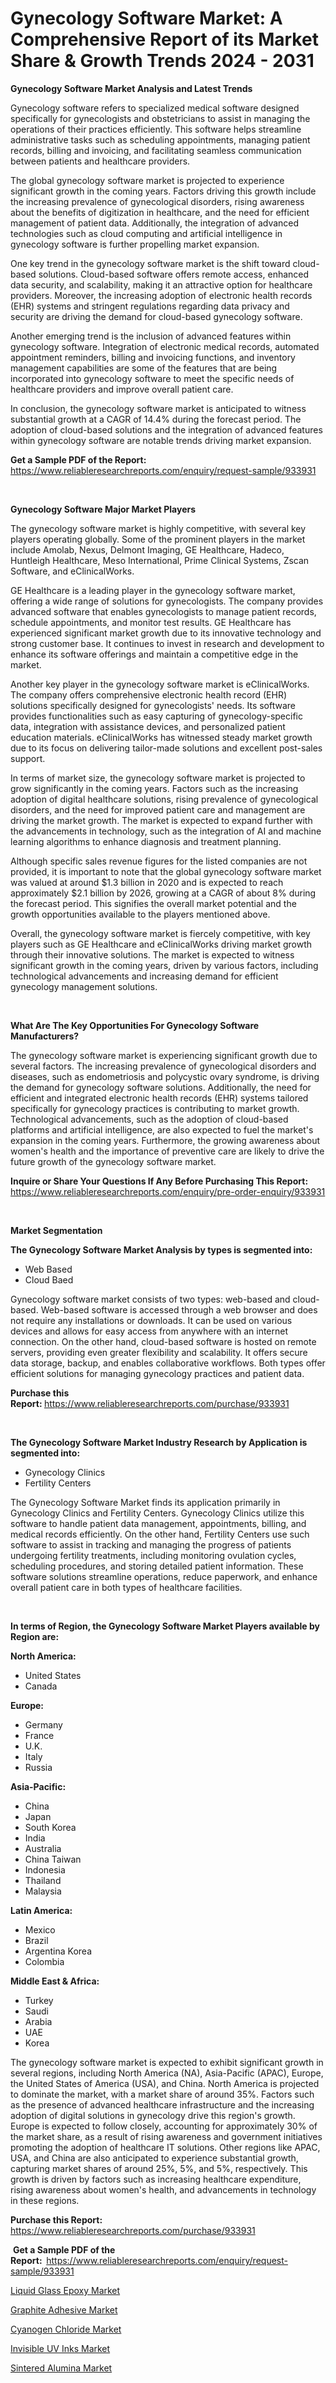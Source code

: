 <p><h1>Gynecology Software Market: A Comprehensive Report of its Market Share & Growth Trends 2024 - 2031</h1></p><p><strong>Gynecology Software Market Analysis and Latest Trends</strong></p>
<p><p>Gynecology software refers to specialized medical software designed specifically for gynecologists and obstetricians to assist in managing the operations of their practices efficiently. This software helps streamline administrative tasks such as scheduling appointments, managing patient records, billing and invoicing, and facilitating seamless communication between patients and healthcare providers.</p><p>The global gynecology software market is projected to experience significant growth in the coming years. Factors driving this growth include the increasing prevalence of gynecological disorders, rising awareness about the benefits of digitization in healthcare, and the need for efficient management of patient data. Additionally, the integration of advanced technologies such as cloud computing and artificial intelligence in gynecology software is further propelling market expansion.</p><p>One key trend in the gynecology software market is the shift toward cloud-based solutions. Cloud-based software offers remote access, enhanced data security, and scalability, making it an attractive option for healthcare providers. Moreover, the increasing adoption of electronic health records (EHR) systems and stringent regulations regarding data privacy and security are driving the demand for cloud-based gynecology software.</p><p>Another emerging trend is the inclusion of advanced features within gynecology software. Integration of electronic medical records, automated appointment reminders, billing and invoicing functions, and inventory management capabilities are some of the features that are being incorporated into gynecology software to meet the specific needs of healthcare providers and improve overall patient care.</p><p>In conclusion, the gynecology software market is anticipated to witness substantial growth at a CAGR of 14.4% during the forecast period. The adoption of cloud-based solutions and the integration of advanced features within gynecology software are notable trends driving market expansion.</p></p>
<p><strong>Get a Sample PDF of the Report:&nbsp;</strong> <a href="https://www.reliableresearchreports.com/enquiry/request-sample/933931">https://www.reliableresearchreports.com/enquiry/request-sample/933931</a></p>
<p>&nbsp;</p>
<p><strong>Gynecology Software Major Market Players</strong></p>
<p><p>The gynecology software market is highly competitive, with several key players operating globally. Some of the prominent players in the market include Amolab, Nexus, Delmont Imaging, GE Healthcare, Hadeco, Huntleigh Healthcare, Meso International, Prime Clinical Systems, Zscan Software, and eClinicalWorks.</p><p>GE Healthcare is a leading player in the gynecology software market, offering a wide range of solutions for gynecologists. The company provides advanced software that enables gynecologists to manage patient records, schedule appointments, and monitor test results. GE Healthcare has experienced significant market growth due to its innovative technology and strong customer base. It continues to invest in research and development to enhance its software offerings and maintain a competitive edge in the market.</p><p>Another key player in the gynecology software market is eClinicalWorks. The company offers comprehensive electronic health record (EHR) solutions specifically designed for gynecologists' needs. Its software provides functionalities such as easy capturing of gynecology-specific data, integration with assistance devices, and personalized patient education materials. eClinicalWorks has witnessed steady market growth due to its focus on delivering tailor-made solutions and excellent post-sales support.</p><p>In terms of market size, the gynecology software market is projected to grow significantly in the coming years. Factors such as the increasing adoption of digital healthcare solutions, rising prevalence of gynecological disorders, and the need for improved patient care and management are driving the market growth. The market is expected to expand further with the advancements in technology, such as the integration of AI and machine learning algorithms to enhance diagnosis and treatment planning.</p><p>Although specific sales revenue figures for the listed companies are not provided, it is important to note that the global gynecology software market was valued at around $1.3 billion in 2020 and is expected to reach approximately $2.1 billion by 2026, growing at a CAGR of about 8% during the forecast period. This signifies the overall market potential and the growth opportunities available to the players mentioned above.</p><p>Overall, the gynecology software market is fiercely competitive, with key players such as GE Healthcare and eClinicalWorks driving market growth through their innovative solutions. The market is expected to witness significant growth in the coming years, driven by various factors, including technological advancements and increasing demand for efficient gynecology management solutions.</p></p>
<p>&nbsp;</p>
<p><strong>What Are The Key Opportunities For Gynecology Software Manufacturers?</strong></p>
<p><p>The gynecology software market is experiencing significant growth due to several factors. The increasing prevalence of gynecological disorders and diseases, such as endometriosis and polycystic ovary syndrome, is driving the demand for gynecology software solutions. Additionally, the need for efficient and integrated electronic health records (EHR) systems tailored specifically for gynecology practices is contributing to market growth. Technological advancements, such as the adoption of cloud-based platforms and artificial intelligence, are also expected to fuel the market's expansion in the coming years. Furthermore, the growing awareness about women's health and the importance of preventive care are likely to drive the future growth of the gynecology software market.</p></p>
<p><strong>Inquire or Share Your Questions If Any Before Purchasing This Report:</strong> <a href="https://www.reliableresearchreports.com/enquiry/pre-order-enquiry/933931">https://www.reliableresearchreports.com/enquiry/pre-order-enquiry/933931</a></p>
<p>&nbsp;</p>
<p><strong>Market Segmentation</strong></p>
<p><strong>The Gynecology Software Market Analysis by types is segmented into:</strong></p>
<p><ul><li>Web Based</li><li>Cloud Baed</li></ul></p>
<p><p>Gynecology software market consists of two types: web-based and cloud-based. Web-based software is accessed through a web browser and does not require any installations or downloads. It can be used on various devices and allows for easy access from anywhere with an internet connection. On the other hand, cloud-based software is hosted on remote servers, providing even greater flexibility and scalability. It offers secure data storage, backup, and enables collaborative workflows. Both types offer efficient solutions for managing gynecology practices and patient data.</p></p>
<p><strong>Purchase this Report:&nbsp;</strong><a href="https://www.reliableresearchreports.com/purchase/933931">https://www.reliableresearchreports.com/purchase/933931</a></p>
<p>&nbsp;</p>
<p><strong>The Gynecology Software Market Industry Research by Application is segmented into:</strong></p>
<p><ul><li>Gynecology Clinics</li><li>Fertility Centers</li></ul></p>
<p><p>The Gynecology Software Market finds its application primarily in Gynecology Clinics and Fertility Centers. Gynecology Clinics utilize this software to handle patient data management, appointments, billing, and medical records efficiently. On the other hand, Fertility Centers use such software to assist in tracking and managing the progress of patients undergoing fertility treatments, including monitoring ovulation cycles, scheduling procedures, and storing detailed patient information. These software solutions streamline operations, reduce paperwork, and enhance overall patient care in both types of healthcare facilities.</p></p>
<p>&nbsp;</p>
<p><strong>In terms of Region, the Gynecology Software Market Players available by Region are:</strong></p>
<p>
    <p> <strong> North America: </strong>
        <ul>
            <li>United States</li>
            <li>Canada</li>
        </ul>
        </p> 
    <p> <strong> Europe: </strong>
        <ul>
            <li>Germany</li>
            <li>France</li>
            <li>U.K.</li>
            <li>Italy</li>
            <li>Russia</li>
        </ul>
        </p> 
    <p> <strong> Asia-Pacific: </strong>
        <ul>
            <li>China</li>
            <li>Japan</li>
            <li>South Korea</li>
            <li>India</li>
            <li>Australia</li>
            <li>China Taiwan</li>
            <li>Indonesia</li>
            <li>Thailand</li>
            <li>Malaysia</li>
        </ul>
        </p> 
    <p> <strong> Latin America: </strong>
        <ul>
            <li>Mexico</li>
            <li>Brazil</li>
            <li>Argentina Korea</li>
            <li>Colombia</li>
        </ul>
        </p> 
    <p> <strong> Middle East & Africa: </strong>
        <ul>
            <li>Turkey</li>
            <li>Saudi</li>
            <li>Arabia</li>
            <li>UAE</li>
            <li>Korea</li>
        </ul>
    </p>
    </p>
<p><p>The gynecology software market is expected to exhibit significant growth in several regions, including North America (NA), Asia-Pacific (APAC), Europe, the United States of America (USA), and China. North America is projected to dominate the market, with a market share of around 35%. Factors such as the presence of advanced healthcare infrastructure and the increasing adoption of digital solutions in gynecology drive this region's growth. Europe is expected to follow closely, accounting for approximately 30% of the market share, as a result of rising awareness and government initiatives promoting the adoption of healthcare IT solutions. Other regions like APAC, USA, and China are also anticipated to experience substantial growth, capturing market shares of around 25%, 5%, and 5%, respectively. This growth is driven by factors such as increasing healthcare expenditure, rising awareness about women's health, and advancements in technology in these regions.</p></p>
<p><strong>Purchase this Report: </strong><a href="https://www.reliableresearchreports.com/purchase/933931">https://www.reliableresearchreports.com/purchase/933931</a></p>
<p>&nbsp;<strong>Get a Sample PDF of the Report:&nbsp;&nbsp;</strong><a href="https://www.reliableresearchreports.com/enquiry/request-sample/933931">https://www.reliableresearchreports.com/enquiry/request-sample/933931</a></p>
<p><strong></strong></p>
<p><p><a href="https://medium.com/p/e2b4eda8cabc/edit">Liquid Glass Epoxy Market</a></p><p><a href="https://medium.com/p/e96c3f20040c/edit">Graphite Adhesive Market</a></p><p><a href="https://medium.com/p/cb16db710345/edit">Cyanogen Chloride Market</a></p><p><a href="https://medium.com/p/11acc4e109bf/edit">Invisible UV Inks Market</a></p><p><a href="https://medium.com/p/cd0cfcaeb49a/edit">Sintered Alumina Market</a></p></p>